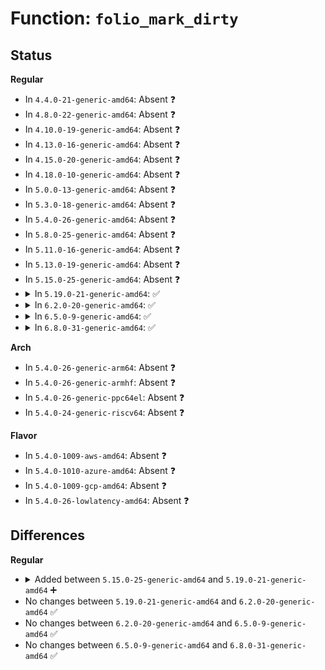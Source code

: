 # Function: <code>folio_mark_dirty</code>

## Status
<b>Regular</b>
<ul>
<li>
In <code>4.4.0-21-generic-amd64</code>: Absent ❓
</li>
<li>
In <code>4.8.0-22-generic-amd64</code>: Absent ❓
</li>
<li>
In <code>4.10.0-19-generic-amd64</code>: Absent ❓
</li>
<li>
In <code>4.13.0-16-generic-amd64</code>: Absent ❓
</li>
<li>
In <code>4.15.0-20-generic-amd64</code>: Absent ❓
</li>
<li>
In <code>4.18.0-10-generic-amd64</code>: Absent ❓
</li>
<li>
In <code>5.0.0-13-generic-amd64</code>: Absent ❓
</li>
<li>
In <code>5.3.0-18-generic-amd64</code>: Absent ❓
</li>
<li>
In <code>5.4.0-26-generic-amd64</code>: Absent ❓
</li>
<li>
In <code>5.8.0-25-generic-amd64</code>: Absent ❓
</li>
<li>
In <code>5.11.0-16-generic-amd64</code>: Absent ❓
</li>
<li>
In <code>5.13.0-19-generic-amd64</code>: Absent ❓
</li>
<li>
In <code>5.15.0-25-generic-amd64</code>: Absent ❓
</li>
<li>
<details>
<summary>In <code>5.19.0-21-generic-amd64</code>: ✅</summary>

```c
bool folio_mark_dirty(struct folio * folio)
```

```json
{
  "name": "folio_mark_dirty",
  "collision_type": "Unique Global",
  "inline_type": "No",
  "funcs": [
    {
      "addr": 18446744071581976144,
      "name": "folio_mark_dirty",
      "external": true,
      "loc": "mm/page-writeback.c:2705",
      "file": "mm/page-writeback.c",
      "inline": "seen, unknown",
      "caller_inline": [],
      "caller_func": [
        "mm/filemap.c:filemap_page_mkwrite",
        "mm/page-writeback.c:folio_clear_dirty_for_io",
        "mm/folio-compat.c:set_page_dirty",
        "mm/folio-compat.c:set_page_dirty",
        "mm/shmem.c:shmem_swapin_folio",
        "mm/shmem.c:shmem_undo_range",
        "mm/shmem.c:shmem_undo_range",
        "mm/gup.c:unpin_user_page_range_dirty_lock",
        "mm/gup.c:unpin_user_pages_dirty_lock",
        "mm/rmap.c:page_make_device_exclusive_one",
        "mm/rmap.c:try_to_migrate_one",
        "mm/rmap.c:try_to_unmap_one",
        "mm/swap_state.c:add_to_swap",
        "fs/buffer.c:nobh_truncate_page",
        "fs/iomap/buffered-io.c:iomap_page_mkwrite"
      ]
    }
  ],
  "symbols": [
    {
      "addr": 18446744071581976144,
      "name": "folio_mark_dirty",
      "section": ".text",
      "bind": "STB_GLOBAL",
      "size": 99
    }
  ]
}
```
</details>
</li>
<li>
<details>
<summary>In <code>6.2.0-20-generic-amd64</code>: ✅</summary>

```c
bool folio_mark_dirty(struct folio * folio)
```

```json
{
  "name": "folio_mark_dirty",
  "collision_type": "Unique Global",
  "inline_type": "No",
  "funcs": [
    {
      "addr": 18446744071582411120,
      "name": "folio_mark_dirty",
      "external": true,
      "loc": "mm/page-writeback.c:2843",
      "file": "mm/page-writeback.c",
      "inline": "seen, unknown",
      "caller_inline": [],
      "caller_func": [
        "mm/filemap.c:filemap_page_mkwrite",
        "mm/page-writeback.c:folio_clear_dirty_for_io",
        "mm/folio-compat.c:set_page_dirty",
        "mm/folio-compat.c:set_page_dirty",
        "mm/vmscan.c:lru_gen_look_around",
        "mm/vmscan.c:walk_pte_range",
        "mm/shmem.c:shmem_symlink",
        "mm/shmem.c:shmem_fallocate",
        "mm/shmem.c:shmem_swapin_folio",
        "mm/shmem.c:shmem_writepage",
        "mm/shmem.c:shmem_undo_range",
        "mm/shmem.c:shmem_undo_range",
        "mm/gup.c:unpin_user_page_range_dirty_lock",
        "mm/gup.c:unpin_user_pages_dirty_lock",
        "mm/rmap.c:page_make_device_exclusive_one",
        "mm/rmap.c:try_to_migrate_one",
        "mm/rmap.c:try_to_unmap_one",
        "mm/swap_state.c:add_to_swap",
        "mm/hugetlb.c:hugetlb_add_to_page_cache",
        "mm/migrate_device.c:migrate_vma_collect_pmd",
        "mm/khugepaged.c:collapse_file",
        "fs/iomap/buffered-io.c:iomap_page_mkwrite"
      ]
    }
  ],
  "symbols": [
    {
      "addr": 18446744071582411120,
      "name": "folio_mark_dirty",
      "section": ".text",
      "bind": "STB_GLOBAL",
      "size": 99
    }
  ]
}
```
</details>
</li>
<li>
<details>
<summary>In <code>6.5.0-9-generic-amd64</code>: ✅</summary>

```c
bool folio_mark_dirty(struct folio * folio)
```

```json
{
  "name": "folio_mark_dirty",
  "collision_type": "Unique Global",
  "inline_type": "No",
  "funcs": [
    {
      "addr": 18446744071582617568,
      "name": "folio_mark_dirty",
      "external": true,
      "loc": "mm/page-writeback.c:2784",
      "file": "mm/page-writeback.c",
      "inline": "seen, unknown",
      "caller_inline": [],
      "caller_func": [
        "mm/filemap.c:filemap_page_mkwrite",
        "mm/page-writeback.c:folio_clear_dirty_for_io",
        "mm/folio-compat.c:set_page_dirty",
        "mm/folio-compat.c:set_page_dirty",
        "mm/folio-compat.c:set_page_dirty",
        "mm/vmscan.c:lru_gen_look_around",
        "mm/vmscan.c:walk_pte_range",
        "mm/shmem.c:shmem_symlink",
        "mm/shmem.c:shmem_fallocate",
        "mm/shmem.c:shmem_write_end",
        "mm/shmem.c:shmem_swapin_folio",
        "mm/shmem.c:shmem_writepage",
        "mm/shmem.c:shmem_undo_range",
        "mm/shmem.c:shmem_undo_range",
        "mm/gup.c:unpin_user_page_range_dirty_lock",
        "mm/gup.c:unpin_user_pages_dirty_lock",
        "mm/rmap.c:page_make_device_exclusive_one",
        "mm/rmap.c:try_to_migrate_one",
        "mm/rmap.c:try_to_unmap_one",
        "mm/swap_state.c:add_to_swap",
        "mm/hugetlb.c:hugetlb_add_to_page_cache",
        "mm/migrate_device.c:migrate_vma_collect_pmd",
        "mm/khugepaged.c:collapse_file",
        "fs/buffer.c:block_page_mkwrite",
        "fs/iomap/buffered-io.c:iomap_page_mkwrite",
        "fs/ext4/inline.c:ext4_da_convert_inline_data_to_extent",
        "fs/ext4/inode.c:__ext4_block_zero_page_range",
        "fs/ext4/inode.c:write_end_fn",
        "fs/ext4/inode.c:do_journal_get_write_access"
      ]
    }
  ],
  "symbols": [
    {
      "addr": 18446744071582617568,
      "name": "folio_mark_dirty",
      "section": ".text",
      "bind": "STB_GLOBAL",
      "size": 96
    }
  ]
}
```
</details>
</li>
<li>
<details>
<summary>In <code>6.8.0-31-generic-amd64</code>: ✅</summary>

```c
bool folio_mark_dirty(struct folio * folio)
```

```json
{
  "name": "folio_mark_dirty",
  "collision_type": "Unique Global",
  "inline_type": "No",
  "funcs": [
    {
      "addr": 18446744071582789088,
      "name": "folio_mark_dirty",
      "external": true,
      "loc": "mm/page-writeback.c:2763",
      "file": "mm/page-writeback.c",
      "inline": "seen, unknown",
      "caller_inline": [],
      "caller_func": [
        "mm/filemap.c:filemap_page_mkwrite",
        "mm/page-writeback.c:folio_clear_dirty_for_io",
        "mm/folio-compat.c:set_page_dirty",
        "mm/folio-compat.c:set_page_dirty",
        "mm/folio-compat.c:set_page_dirty",
        "mm/vmscan.c:lru_gen_look_around",
        "mm/vmscan.c:walk_pte_range",
        "mm/shmem.c:shmem_symlink",
        "mm/shmem.c:shmem_fallocate",
        "mm/shmem.c:shmem_write_end",
        "mm/shmem.c:shmem_swapin_folio",
        "mm/shmem.c:shmem_writepage",
        "mm/shmem.c:shmem_undo_range",
        "mm/shmem.c:shmem_undo_range",
        "mm/gup.c:unpin_user_page_range_dirty_lock",
        "mm/gup.c:unpin_user_pages_dirty_lock",
        "mm/memory.c:fault_dirty_shared_page",
        "mm/memory.c:fault_dirty_shared_page",
        "mm/memory.c:zap_pte_range",
        "mm/rmap.c:page_make_device_exclusive_one",
        "mm/rmap.c:try_to_migrate_one",
        "mm/rmap.c:try_to_unmap_one",
        "mm/page_io.c:swap_writepage",
        "mm/page_io.c:__end_swap_bio_write",
        "mm/swap_state.c:add_to_swap",
        "mm/zswap.c:zswap_load",
        "mm/hugetlb.c:hugetlb_add_to_page_cache",
        "mm/migrate_device.c:migrate_vma_collect_pmd",
        "mm/huge_memory.c:set_pmd_migration_entry",
        "mm/huge_memory.c:set_pmd_migration_entry",
        "mm/huge_memory.c:__split_huge_pmd_locked",
        "mm/khugepaged.c:collapse_file",
        "fs/libfs.c:simple_write_end",
        "fs/buffer.c:block_page_mkwrite",
        "fs/iomap/buffered-io.c:iomap_page_mkwrite",
        "fs/ext4/inline.c:ext4_da_convert_inline_data_to_extent",
        "fs/ext4/inode.c:__ext4_block_zero_page_range",
        "fs/ext4/inode.c:write_end_fn",
        "fs/ext4/inode.c:do_journal_get_write_access",
        "block/bio.c:bio_set_pages_dirty",
        "block/bio.c:__bio_release_pages",
        "drivers/gpu/drm/drm_gem.c:drm_gem_put_pages"
      ]
    }
  ],
  "symbols": [
    {
      "addr": 18446744071582789088,
      "name": "folio_mark_dirty",
      "section": ".text",
      "bind": "STB_GLOBAL",
      "size": 96
    }
  ]
}
```
</details>
</li>
</ul>
<b>Arch</b>
<ul>
<li>
In <code>5.4.0-26-generic-arm64</code>: Absent ❓
</li>
<li>
In <code>5.4.0-26-generic-armhf</code>: Absent ❓
</li>
<li>
In <code>5.4.0-26-generic-ppc64el</code>: Absent ❓
</li>
<li>
In <code>5.4.0-24-generic-riscv64</code>: Absent ❓
</li>
</ul>
<b>Flavor</b>
<ul>
<li>
In <code>5.4.0-1009-aws-amd64</code>: Absent ❓
</li>
<li>
In <code>5.4.0-1010-azure-amd64</code>: Absent ❓
</li>
<li>
In <code>5.4.0-1009-gcp-amd64</code>: Absent ❓
</li>
<li>
In <code>5.4.0-26-lowlatency-amd64</code>: Absent ❓
</li>
</ul>

## Differences
<b>Regular</b>
<ul>
<li>
<details>
<summary>Added between <code>5.15.0-25-generic-amd64</code> and <code>5.19.0-21-generic-amd64</code> ➕</summary>

```c
bool folio_mark_dirty(struct folio * folio)
```
</details>
</li>
<li>
No changes between <code>5.19.0-21-generic-amd64</code> and <code>6.2.0-20-generic-amd64</code> ✅
</li>
<li>
No changes between <code>6.2.0-20-generic-amd64</code> and <code>6.5.0-9-generic-amd64</code> ✅
</li>
<li>
No changes between <code>6.5.0-9-generic-amd64</code> and <code>6.8.0-31-generic-amd64</code> ✅
</li>
</ul>
